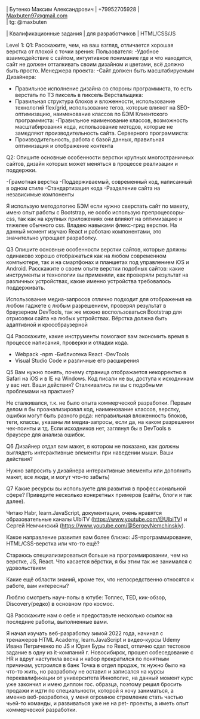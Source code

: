 |                                                                                                    Бутенко Максим Александрович
|                                                                                                    +79952705928
|                                                                                                    Maxbuten97@gmail.com	
|                                                                                                   tg: @maxbuten

|                                                Квалификационные задания
|                                                для разработчиков
|                                                HTML/CSS/JS

Level 1:
Q1:  Расскажите, чем, на ваш взгляд, отличается хорошая верстка от плохой с точки зрения:
Пользователя:
-Удобное взаимодействие с сайтом, интуитивное понимание где и что находится, сайт не должен отталкивать своим дизайном и цветами, всё должно быть просто.
Менеджера проекта:
-Сайт должен быть масштабируемым
Дизайнера:
- Правильное исполнение дизайна со стороны программиста, то есть верстать по ТЗ пиксель в пиксель
Верстальщика: 
- Правильная структура блоков и вложенности, использование технологий flex/grid, использование тегов, которые влияют на SEO-оптимизацию, наименование классов по БЭМ 
Клиентского программиста:
-Правильное наименование классов, возможность масштабирования кода, использование методов, которые не замедляют производительность сайта.
Серверного программиста:
- Производительность, работа с базой данных, правильная оптимизация и отображение контента


Q2: Опишите основные особенности верстки крупных многостраничных сайтов, дизайн которых может меняться в процессе реализации и поддержки.

-Грамотная верстка
-Поддерживаемый, современный код, написанный в одном стиле
-Стандартизация кода
-Разделение сайта на независимые компоненты 

Я использую методологию БЭМ если нужно сверстать сайт по макету,  имею опыт работы с Bootstrap, не особо использую препроцессоры-css, так как на крупных приложениях они влияют на оптимизацию и тяжелее обычного css. Владею навыками флекс-грид верстки. На данный момент изучаю React и работаю компонентами, это значительно упрощает разработку.


Q3
Опишите основные особенности верстки сайтов, которые должны одинаково хорошо отображаться как на любом современном компьютере, так и на смартфонах и планшетах под управлением iOS и Android. Расскажите о своем опыте верстки подобных сайтов: какие инструменты и технологии вы применяли, как проверяли результат на различных устройствах, какие именно устройства требовалось поддерживать.

Использование медиа-запросов отлично подходит для отображения на любом гаджете с любым разрешением, проверял результат в браузерном DevTools, так же можно воспользоваться Bootstrap для отрисовки сайта на любых устройствах. Вёрстка должна быть адаптивной и кроссбраузерной 


Q4
Расскажите, какие инструменты помогают вам экономить время в процессе
написания, проверки и отладки кода.

- Webpack
-npm
-Библиотека React
-DevTools
- Visual Studio Code и различные его расширения

Q5
Вам нужно понять, почему страница отображается некорректно в Safari на iOS и в IE на Windows. Код писали не вы, доступа к исходникам у вас нет. Ваши действия? Сталкивались ли вы с подобными проблемами на практике?

Не сталкивался, т.к. не было опыта коммерческой разработки. 
Первым делом я бы проанализировал код, наименование классов, верстку, ошибки могут быть разного рода: неправильная вложенность блоков, теги, классы, указаны ли медиа-запросы, если да, на каком разрешении чек-поинты и тд.
Если исходников нет, заглянул бы в DevTools в браузере для анализа ошибок.

Q6
Дизайнер отдал вам макет, в котором не показано, как должны выглядеть
интерактивные элементы при наведении мыши. Ваши действия? 

Нужно запросить у дизайнера интерактивные элементы или дополнить макет, все люди, и могут что-то забыть)

Q7
Какие ресурсы вы используете для развития в профессиональной сфере? Приведите несколько конкретных примеров (сайты, блоги и так далее).

Читаю Habr, learn.JavaScript, документации,  очень нравятся образовательные каналы UlbiTV (https://www.youtube.com/@UlbiTV) и Сергей Немчинский (https://www.youtube.com/@SergeyNemchinskiy).

Какое направление развития вам более близко: JS-программирование, HTML/CSS-верстка или что-то ещё?

Стараюсь специализироваться больше на программировании, чем на верстке, JS, React. Что касается вёрстки, я бы этим так же занимался с удовольствием

Какие ещё области знаний, кроме тех, что непосредственно относятся к работе, вам интересны?

Люблю смотреть науч-попы в ютубе: Топлес, TED, кик-обзор, Discovery(редко) в основном про космос.


Q8
Расскажите нам о себе и предоставьте несколько ссылок на последние работы, выполненные вами.

Я начал изучать веб-разработку зимой 2022 года, начинал с тренажеров  HTML Academy, learn.JavaScript и видео-курсы Udemy Ивана Петриченко по JS и Юрия Буры по React, отлично сдал тестовое задание в одну из it-компаний г. Новосибирск, прошел собеседование с HR и вдруг наступила весна и набор прекратился по понятным причинам, устроился в банк Точка в отдел продаж, тк нужно было на что-то жить, но разработку не оставил и записался на курсы переквалификации от университета Иннополис, на данный момент курс уже закончил и имею диплом гос. образца, поэтому решил бросить продажи и идти по специальности, которой я хочу заниматься, а именно веб-разработка, у меня огромное стремление стать частью чьей-то команды, и развиваться уже не на pet- проекты, а иметь опыт коммерческой разработки.




